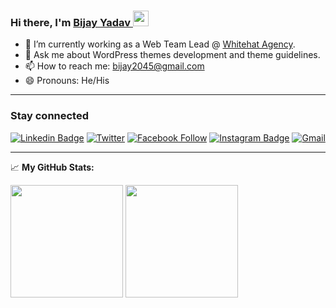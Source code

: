 ### Hi there, I'm <a href="https://www.bijayyadav.com.np/" target="_blank">Bijay Yadav </a> <img src="https://media.giphy.com/media/hvRJCLFzcasrR4ia7z/giphy.gif" width="25px">

- 🔭 I’m currently working as a Web Team Lead @ [Whitehat Agency](https://www.whitehatagency.com.au/).
- 💬 Ask me about WordPress themes development and theme guidelines.
- 📫 How to reach me: bijay2045@gmail.com
- 😄 Pronouns: He/His

<hr>

### Stay connected 
[![Linkedin Badge](https://img.shields.io/badge/-LinkedIn-0e76a8?style=flat-square&logo=Linkedin&logoColor=white)](https://www.linkedin.com/in/bijayyadav/) 
[![Twitter](https://img.shields.io/badge/%20-Twitter-black?color=14171A&labelColor=000&logo=twitter&logoColor=fff)](https://twitter.com/Bijayyadavnp) 
[![Facebook Follow](https://img.shields.io/badge/%20-Facebook-black?color=14171A&labelColor=1976d2&logo=facebook&logoColor=ffffff)](https://www.facebook.com/bijayvictory) 
[![Instagram Badge](https://img.shields.io/badge/-Instagram-e4405f?style=flat-square&logo=Instagram&logoColor=white)](https://instagram.com/bijayvictory/)
[![Gmail](https://img.shields.io/badge/%20-@Email-black?color=14171A&labelColor=D44638&logo=gmail&logoColor=fff)](mailto:bijay2045@gmail.com) 

<hr>

📈 **My GitHub Stats:**

<p>
<img height="180em" src="https://github-readme-stats.vercel.app/api?username=bijayyadav&show_icons=true&hide_border=true&&count_private=true&include_all_commits=true" />
  <img height="180em" src="https://github-readme-stats.vercel.app/api/top-langs/?username=bijayyadav&exclude_repo=KNN-Image-Classification&show_icons=true&hide_border=true&layout=compact&langs_count=8"/>
</p>
